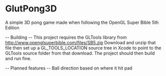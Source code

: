 GlutPong3D
==========

A simple 3D pong game made when following the OpenGL Super Bible 5th Edition

-- Building --
This project requires the GLTools library from http://www.openglsuperbible.com/files/SB5.zip
Download and unzip that file then set up a GL_TOOLS_LOCATION source tree in Xcode to point to the GLTools source folder from that download. The project should then build and run fine.

-- Planned features --
Ball direction based on where it hit pad